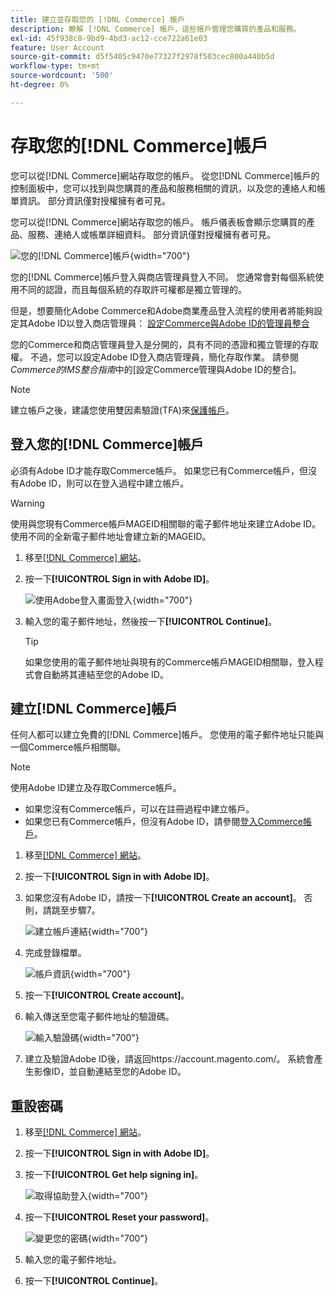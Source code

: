 ```yaml
---
title: 建立並存取您的 [!DNL Commerce] 帳戶
description: 瞭解 [!DNL Commerce] 帳戶，這些帳戶管理您購買的產品和服務。
exl-id: 45f938c8-9bd9-4bd3-ac12-cce722a61e03
feature: User Account
source-git-commit: d5f5405c9470e77327f2978f503cec800a440b5d
workflow-type: tm+mt
source-wordcount: '500'
ht-degree: 0%

---
```



# 存取您的[!DNL Commerce]帳戶

您可以從[!DNL Commerce]網站存取您的帳戶。 從您[!DNL Commerce]帳戶的控制面板中，您可以找到與您購買的產品和服務相關的資訊，以及您的連絡人和帳單資訊。 部分資訊僅對授權擁有者可見。

您可以從[!DNL Commerce]網站存取您的帳戶。 帳戶儀表板會顯示您購買的產品、服務、連絡人或帳單詳細資料。 部分資訊僅對授權擁有者可見。

![您的[!DNL Commerce]帳戶](./assets/home-acct.png){width="700"}

您的[!DNL Commerce]帳戶登入與商店管理員登入不同。 您通常會對每個系統使用不同的認證，而且每個系統的存取許可權都是獨立管理的。

但是，想要簡化Adobe Commerce和Adobe商業產品登入流程的使用者將能夠設定其Adobe ID以登入商店管理員： [設定Commerce與Adobe ID的管理員整合](https://experienceleague.adobe.com/en/docs/commerce-admin/start/admin/ims/adobe-ims-config)

您的Commerce和商店管理員登入是分開的，具有不同的憑證和獨立管理的存取權。 不過，您可以設定Adobe ID登入商店管理員，簡化存取作業。 請參閱&#x200B;*Commerce的IMS整合指南*&#x200B;中的[設定Commerce管理與Adobe ID的整合]。

>[!NOTE]
>
>建立帳戶之後，建議您使用雙因素驗證(TFA)來[保護帳戶](commerce-account-secure.md)。

## 登入您的[!DNL Commerce]帳戶

必須有Adobe ID才能存取Commerce帳戶。 如果您已有Commerce帳戶，但沒有Adobe ID，則可以在登入過程中建立帳戶。

>[!WARNING]
>
>使用與您現有Commerce帳戶MAGEID相關聯的電子郵件地址來建立Adobe ID。 使用不同的全新電子郵件地址會建立新的MAGEID。

1. 移至[[!DNL Commerce] 網站](https://account.magento.com/customer/account/login/)。

1. 按一下&#x200B;**[!UICONTROL Sign in with Adobe ID]**。

   ![使用Adobe登入畫面登入](./assets/sign-in-with-adobe.png){width="700"}

1. 輸入您的電子郵件地址，然後按一下&#x200B;**[!UICONTROL Continue]**。

   >[!TIP]
   >
   >如果您使用的電子郵件地址與現有的Commerce帳戶MAGEID相關聯，登入程式會自動將其連結至您的Adobe ID。

## 建立[!DNL Commerce]帳戶

任何人都可以建立免費的[!DNL Commerce]帳戶。 您使用的電子郵件地址只能與一個Commerce帳戶相關聯。

>[!NOTE]
>
>使用Adobe ID建立及存取Commerce帳戶。
>- 如果您沒有Commerce帳戶，可以在註冊過程中建立帳戶。
>- 如果您已有Commerce帳戶，但沒有Adobe ID，請參閱[登入Commerce帳戶](#log-in-to-your-dnl-commerce-account)。

1. 移至[[!DNL Commerce] 網站](https://account.magento.com/customer/account/login/)。

1. 按一下&#x200B;**[!UICONTROL Sign in with Adobe ID]**。

1. 如果您沒有Adobe ID，請按一下&#x200B;**[!UICONTROL Create an account]**。 否則，請跳至步驟7。

   ![建立帳戶連結](./assets/account-create-link.png){width="700"}

1. 完成登錄檔單。

   ![帳戶資訊](./assets/account-create.png){width="700"}

1. 按一下&#x200B;**[!UICONTROL Create account]**。

1. 輸入傳送至您電子郵件地址的驗證碼。

   ![輸入驗證碼](./assets/verification-code.png){width="700"}

1. 建立及驗證Adobe ID後，請返回https://account.magento.com/。 系統會產生影像ID，並自動連結至您的Adobe ID。

## 重設密碼

1. 移至[[!DNL Commerce] 網站](https://account.magento.com/customer/account/login/)。

1. 按一下&#x200B;**[!UICONTROL Sign in with Adobe ID]**。

1. 按一下&#x200B;**[!UICONTROL Get help signing in]**。

   ![取得協助登入](./assets/sign-in-get-help.png){width="700"}

1. 按一下&#x200B;**[!UICONTROL Reset your password]**。

   ![變更您的密碼](./assets/change-password.png){width="700"}

1. 輸入您的電子郵件地址。

1. 按一下&#x200B;**[!UICONTROL Continue]**。

